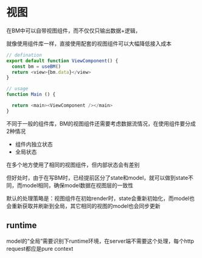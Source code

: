 # 视图

在BM中可以自带视图组件，而不仅仅只输出数据+逻辑，

就像使用组件库一样，直接使用配套的视图组件可以大幅降低接入成本


```javascript
// defination
export default function ViewComponent() {
  const bm = useBM()
  return <view>{bm.data}</view>
}

// usage
function Main () {

  return <main><ViewComponent /></main>
}

```

不同于一般的组件库，BM的视图组件还需要考虑数据流情况，在使用组件要分成2种情况
- 组件内独立状态
- 全局状态

在多个地方使用了相同的视图组件，但内部状态会有差别

但好处时，由于在写BM时，已经提前区分了state和model，就可以做到state不同，而model相同，确保model数据在视图层的一致性

默认的处理策略是：视图组件在初始render时，state会重新初始化，而model也会重新获取并刷新到全局，其它相同的视图的model也会同步更新

## runtime

model的“全局”需要识别下runtime环境，在server端不需要这个处理，每个http request都应是pure context
